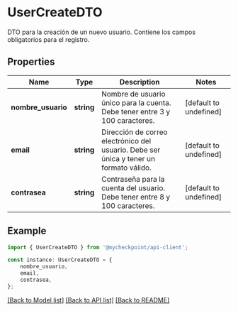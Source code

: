 # UserCreateDTO

DTO para la creación de un nuevo usuario. Contiene los campos obligatorios para el registro.

## Properties

Name | Type | Description | Notes
------------ | ------------- | ------------- | -------------
**nombre_usuario** | **string** | Nombre de usuario único para la cuenta. Debe tener entre 3 y 100 caracteres. | [default to undefined]
**email** | **string** | Dirección de correo electrónico del usuario. Debe ser única y tener un formato válido. | [default to undefined]
**contrasea** | **string** | Contraseña para la cuenta del usuario. Debe tener entre 8 y 100 caracteres. | [default to undefined]

## Example

```typescript
import { UserCreateDTO } from '@mycheckpoint/api-client';

const instance: UserCreateDTO = {
    nombre_usuario,
    email,
    contrasea,
};
```

[[Back to Model list]](../README.md#documentation-for-models) [[Back to API list]](../README.md#documentation-for-api-endpoints) [[Back to README]](../README.md)
